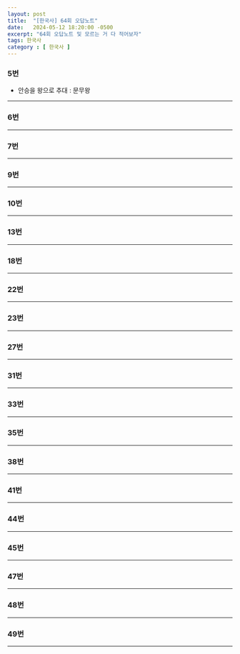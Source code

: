 ```yaml
---
layout: post
title:  "[한국사] 64회 오답노트"
date:   2024-05-12 18:20:00 -0500
excerpt: "64회 오답노트 및 모르는 거 다 적어보자"
tags: 한국사
category : [ 한국사 ]
---
```



### 5번

+ 안승을 왕으로 추대 : 문무왕

---

### 6번



---

### 7번



---

### 9번



---

### 10번



---

### 13번



---

### 18번



---


### 22번



---


### 23번



---

### 27번



---

### 31번



---

### 33번



---

### 35번



---

### 38번



---

### 41번



---

### 44번



---

### 45번



---

### 47번



---

### 48번



---

### 49번



---
